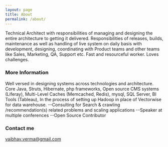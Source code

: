 ```yaml
---
layout: page
title: About
permalink: /about/
---
```


Technical Architect with responsibilities of managing and designing the entire architecture to getting it delivered. Responsibilities of releases, builds, maintenance as well as handling of live system on daily basis with development, designing, coordinating with Product teams and other teams like Sales, Marketing, QA, Support etc. Fast and resourceful worker. Loves challenges.
### More Information

Well versed in designing systems across technologies and architecture. Core Java, Struts,
Hibernate, php frameworks, Open source CMS systems (Liferay), Multi-Level Caches
(Memcached, Redis), mysql, SQL Server, BI Tools (Tableau), In the process of setting up
Hadoop in place of Vectorwise for data warehouse.
--Consulting for Search & crawling /recommendation(s) related problems and scaling
applications
--Speaker at multiple conferences
--Open Source Contributor

### Contact me

[vaibhav.verma@gmail.com](mailto:vaibhav.verma@gmail.com)
